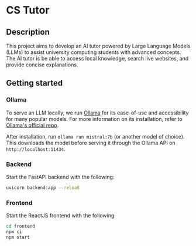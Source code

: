 # CS Tutor

## Description

This project aims to develop an AI tutor powered by Large Language Models (LLMs) to assist university computing students with advanced concepts. The AI tutor is be able to access local knowledge, search live websites, and provide concise explanations.

## Getting started

### Ollama

To serve an LLM locally, we run [Ollama](https://ollama.com/) for its ease-of-use and accessibility for many popular models. For more information on its installation, refer to [Ollama's official repo](https://github.com/ollama/ollama/).

After installation, run `ollama run mistral:7b` (or another model of choice). This downloads the model before serving it through the Ollama API on `http://localhost:11434`.

### Backend

Start the FastAPI backend with the following:

```bash
uvicorn backend:app --reload
```

### Frontend

Start the ReactJS frontend with the following:

```bash
cd frontend
npm ci
npm start
```
